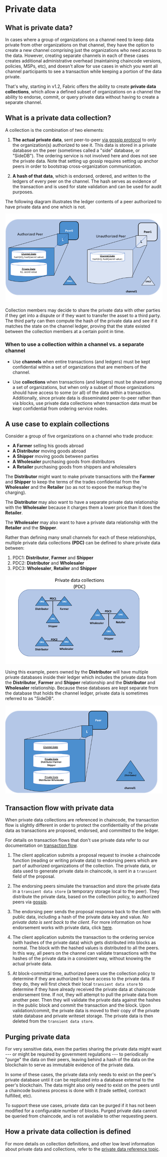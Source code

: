# Private data

## What is private data?

In cases where a group of organizations on a channel need to keep data private from
other organizations on that channel, they have the option to create a new channel
comprising just the organizations who need access to the data. However, creating
separate channels in each of these cases creates additional administrative overhead
(maintaining chaincode versions, policies, MSPs, etc), and doesn't allow for use
cases in which you want all channel participants to see a transaction while keeping
a portion of the data private.

That's why, starting in v1.2, Fabric offers the ability to create
**private data collections**, which allow a defined subset of organizations on a
channel the ability to endorse, commit, or query private data without having to
create a separate channel.

## What is a private data collection?

A collection is the combination of two elements:

1. **The actual private data**, sent peer-to-peer [via gossip protocol](../gossip.html)
   to only the organization(s) authorized to see it. This data is stored in a
   private database on the peer (sometimes called a "side" database, or
   "SideDB"). The ordering service is not involved here and does not see the
   private data. Note that setting up gossip requires setting up anchor peers
   in order to bootstrap cross-organization communication.

2. **A hash of that data**, which is endorsed, ordered, and written to the ledgers
   of every peer on the channel. The hash serves as evidence of the transaction and
   is used for state validation and can be used for audit purposes.

The following diagram illustrates the ledger contents of a peer authorized to have
private data and one which is not.

![private-data.private-data](./PrivateDataConcept-2.png)

Collection members may decide to share the private data with other parties if they
get into a dispute or if they want to transfer the asset to a third party. The
third party can then compute the hash of the private data and see if it matches the
state on the channel ledger, proving that the state existed between the collection
members at a certain point in time.

### When to use a collection within a channel vs. a separate channel

* Use **channels** when entire transactions (and ledgers) must be kept
  confidential within a set of organizations that are members of the channel.

* Use **collections** when transactions (and ledgers) must be shared among a set
  of organizations, but when only a subset of those organizations should have
  access to some (or all) of the data within a transaction.  Additionally,
  since private data is disseminated peer-to-peer rather than via blocks,
  use private data collections when transaction data must be kept confidential
  from ordering service nodes.

## A use case to explain collections

Consider a group of five organizations on a channel who trade produce:

* **A Farmer** selling his goods abroad
* **A Distributor** moving goods abroad
* **A Shipper** moving goods between parties
* **A Wholesaler** purchasing goods from distributors
* **A Retailer** purchasing goods from shippers and wholesalers

The **Distributor** might want to make private transactions with the
**Farmer** and **Shipper** to keep the terms of the trades confidential from
the **Wholesaler** and the **Retailer** (so as not to expose the markup they're
charging).

The **Distributor** may also want to have a separate private data relationship
with the **Wholesaler** because it charges them a lower price than it does the
**Retailer**.

The **Wholesaler** may also want to have a private data relationship with the
**Retailer** and the **Shipper**.

Rather than defining many small channels for each of these relationships, multiple
private data collections **(PDC)** can be defined to share private data between:

1. PDC1: **Distributor**, **Farmer** and **Shipper**
2. PDC2: **Distributor** and **Wholesaler**
3. PDC3: **Wholesaler**, **Retailer** and **Shipper**

![private-data.private-data](./PrivateDataConcept-1.png)

Using this example, peers owned by the **Distributor** will have multiple private
databases inside their ledger which includes the private data from the
**Distributor**, **Farmer** and **Shipper** relationship and the
**Distributor** and **Wholesaler** relationship. Because these databases are kept
separate from the database that holds the channel ledger, private data is
sometimes referred to as "SideDB".

![private-data.private-data](./PrivateDataConcept-3.png)

## Transaction flow with private data

When private data collections are referenced in chaincode, the transaction flow
is slightly different in order to protect the confidentiality of the private
data as transactions are proposed, endorsed, and committed to the ledger.

For details on transaction flows that don't use private data refer to our
documentation on [transaction flow](../txflow.html).

1. The client application submits a proposal request to invoke a chaincode
   function (reading or writing private data) to endorsing peers which are
   part of authorized organizations of the collection. The private data, or
   data used to generate private data in chaincode, is sent in a `transient`
   field of the proposal.

2. The endorsing peers simulate the transaction and store the private data in
   a `transient data store` (a temporary storage local to the peer). They
   distribute the private data, based on the collection policy, to authorized peers
   via [gossip](../gossip.html).

3. The endorsing peer sends the proposal response back to the client with public
   data, including a hash of the private data key and value. *No private data is
   sent back to the client*. For more information on how endorsement works with
   private data, click [here](../private-data-arch.html#endorsement).

4. The client application submits the transaction to the ordering service (with
   hashes of the private data) which gets distributed into blocks as normal.
   The block with the hashed values is distributed to all the peers. In this way,
   all peers on the channel can validate transactions with the hashes of the private
   data in a consistent way, without knowing the actual private data.

5. At block-committal time, authorized peers use the collection policy to
   determine if they are authorized to have access to the private data. If they do,
   they will first check their local `transient data store` to determine if they
   have already received the private data at chaincode endorsement time. If not,
   they will attempt to pull the private data from another peer. Then they will
   validate the private data against the hashes in the public block and commit the
   transaction and the block. Upon validation/commit, the private data is moved to
   their copy of the private state database and private writeset storage. The
   private data is then deleted from the `transient data store`.

## Purging private data

For very sensitive data, even the parties sharing the private data might want
--- or might be required by government regulations --- to periodically "purge" the data
on their peers, leaving behind a hash of the data on the blockchain
to serve as immutable evidence of the private data.

In some of these cases, the private data only needs to exist on the peer's private
database until it can be replicated into a database external to the peer's
blockchain. The data might also only need to exist on the peers until a chaincode business
process is done with it (trade settled, contract fulfilled, etc).

To support these use cases, private data can be purged if it has not been modified
for a configurable number of blocks. Purged private data cannot be queried from chaincode,
and is not available to other requesting peers.

## How a private data collection is defined

For more details on collection definitions, and other low level information about
private data and collections, refer to the [private data reference topic](../private-data-arch.html).

<!--- Licensed under Creative Commons Attribution 4.0 International License
https://creativecommons.org/licenses/by/4.0/ -->
